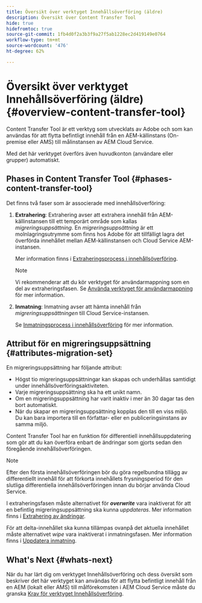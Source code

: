 ```yaml
---
title: Översikt över verktyget Innehållsöverföring (äldre)
description: Översikt över Content Transfer Tool
hide: true
hidefromtoc: true
source-git-commit: 1fb4d0f2a3b3f9a27f5ab1228ec2d419149e0764
workflow-type: tm+mt
source-wordcount: '476'
ht-degree: 62%

---
```


# Översikt över verktyget Innehållsöverföring (äldre) {#overview-content-transfer-tool}

Content Transfer Tool är ett verktyg som utvecklats av Adobe och som kan användas för att flytta befintligt innehåll från en AEM-källinstans (On-premise eller AMS) till målinstansen av AEM Cloud Service.

Med det här verktyget överförs även huvudkonton (användare eller grupper) automatiskt.

## Phases in Content Transfer Tool {#phases-content-transfer-tool}

Det finns två faser som är associerade med innehållsöverföring:

1. **Extrahering**: Extrahering avser att extrahera innehåll från AEM-källinstansen till ett temporärt område som kallas *migreringsuppsättning*. En *migreringsuppsättning* är ett molnlagringsutrymme som finns hos Adobe för att tillfälligt lagra det överförda innehållet mellan AEM-källinstansen och Cloud Service AEM-instansen.

   Mer information finns i [Extraheringsprocess i innehållsöverföring](https://experienceleague.adobe.com/docs/experience-manager-cloud-service/moving/cloud-migration/content-transfer-tool/extracting-content.html).

   >[!NOTE]
   > Vi rekommenderar att du kör verktyget för användarmappning som en del av extraheringsfasen. Se [Använda verktyget för användarmappning](https://experienceleague.adobe.com/docs/experience-manager-cloud-service/moving/cloud-migration/content-transfer-tool/user-mapping-tool/using-user-mapping-tool.html) för mer information.

1. **Inmatning**: Inmatning avser att hämta innehåll från *migreringsuppsättningen* till Cloud Service-instansen.

   Se [Inmatningsprocess i innehållsöverföring](https://experienceleague.adobe.com/docs/experience-manager-cloud-service/moving/cloud-migration/content-transfer-tool/ingesting-content.html) för mer information.

## Attribut för en migreringsuppsättning {#attributes-migration-set}

En migreringsuppsättning har följande attribut:

* Högst tio migreringsuppsättningar kan skapas och underhållas samtidigt under innehållsöverföringsaktiviteten.
* Varje migreringsuppsättning ska ha ett unikt namn.
* Om en migreringsuppsättning har varit inaktiv i mer än 30 dagar tas den bort automatiskt.
* När du skapar en migreringsuppsättning kopplas den till en viss miljö. Du kan bara importera till en författar- eller en publiceringsinstans av samma miljö.


Content Transfer Tool har en funktion för differentiell innehållsuppdatering som gör att du kan överföra enbart de ändringar som gjorts sedan den föregående innehållsöverföringen.

>[!NOTE]
>Efter den första innehållsöverföringen bör du göra regelbundna tillägg av differentiellt innehåll för att förkorta innehållets frysningsperiod för den slutliga differentiella innehållsöverföringen innan du börjar använda Cloud Service.

I extraheringsfasen måste alternativet för ***overwrite*** vara inaktiverat för att en befintlig migreringsuppsättning ska kunna *uppdateras*. Mer information finns i [Extrahering av ändringar](https://experienceleague.adobe.com/docs/experience-manager-cloud-service/moving/cloud-migration/content-transfer-tool/extracting-content.html?lang=en#top-up-extraction-process).

För att delta-innehållet ska kunna tillämpas ovanpå det aktuella innehållet måste alternativet *wipe* vara inaktiverat i inmatningsfasen. Mer information finns i [Uppdatera inmatning](https://experienceleague.adobe.com/docs/experience-manager-cloud-service/moving/cloud-migration/content-transfer-tool/ingesting-content.html?lang=en#top-up-ingestion-process).

## What&#39;s Next {#whats-next}

När du har lärt dig om verktyget Innehållsöverföring och dess översikt som beskriver det här verktyget kan användas för att flytta befintligt innehåll från en AEM (lokalt eller AMS) till målförekomsten i AEM Cloud Service måste du granska [Krav för verktyget Innehållsöverföring](https://experienceleague.adobe.com/docs/experience-manager-cloud-service/moving/cloud-migration/content-transfer-tool/prerequisites-content-transfer-tool.html?lang=en).
